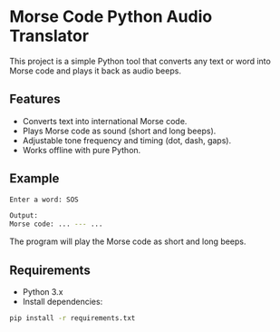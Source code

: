 # Morse Code Python Audio Translator
This project is a simple Python tool that converts any text or word into Morse code and plays it back as audio beeps.

## Features
* Converts text into international Morse code.
* Plays Morse code as sound (short and long beeps).
* Adjustable tone frequency and timing (dot, dash, gaps).
* Works offline with pure Python.

## Example
```bash
Enter a word: SOS

Output:
Morse code: ... --- ...
```

The program will play the Morse code as short and long beeps.

## Requirements
* Python 3.x
* Install dependencies:
```bash
pip install -r requirements.txt
```
